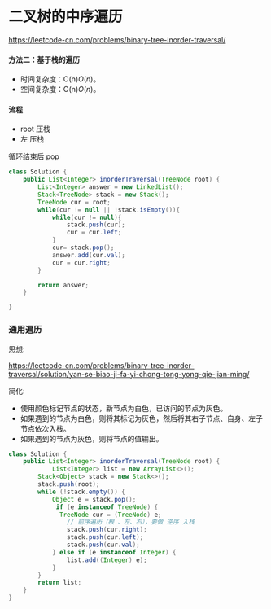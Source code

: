 # 二叉树的中序遍历

https://leetcode-cn.com/problems/binary-tree-inorder-traversal/

#### 方法二：基于栈的遍历

- 时间复杂度：O(n)*O*(*n*)。
- 空间复杂度：O(n)*O*(*n*)。

#### 流程

- root 压栈
- 左 压栈

循环结束后 pop

```java
class Solution {
    public List<Integer> inorderTraversal(TreeNode root) {
        List<Integer> answer = new LinkedList();
        Stack<TreeNode> stack = new Stack();
        TreeNode cur = root;
        while(cur != null || !stack.isEmpty()){
            while(cur != null){
                stack.push(cur);
                cur = cur.left;
            }
            cur= stack.pop();
            answer.add(cur.val);
            cur = cur.right;
        }

        return answer;
    }

}
```

### 通用遍历

思想:

https://leetcode-cn.com/problems/binary-tree-inorder-traversal/solution/yan-se-biao-ji-fa-yi-chong-tong-yong-qie-jian-ming/

简化:

- 使用颜色标记节点的状态，新节点为白色，已访问的节点为灰色。
- 如果遇到的节点为白色，则将其标记为灰色，然后将其右子节点、自身、左子节点依次入栈。
- 如果遇到的节点为灰色，则将节点的值输出。



```java
class Solution {
    public List<Integer> inorderTraversal(TreeNode root) {
    		List<Integer> list = new ArrayList<>();
        Stack<Object> stack = new Stack<>();
        stack.push(root);
        while (!stack.empty()) {
            Object e = stack.pop();
             if (e instanceof TreeNode) {
              TreeNode cur = (TreeNode) e;
                // 前序遍历（根 、左、右），要做 逆序 入栈
                stack.push(cur.right);
                stack.push(cur.left);
                stack.push(cur.val);
            } else if (e instanceof Integer) {
                list.add((Integer) e);
            }
        }
        return list;
    }
}
```



